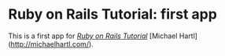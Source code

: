 # Ruby on Rails Tutorial: first app

This is a first app for [*Ruby on Rails Tutorial*](http://railstutorial.org/)
[Michael Hartl] (http://michaelhartl.com/).